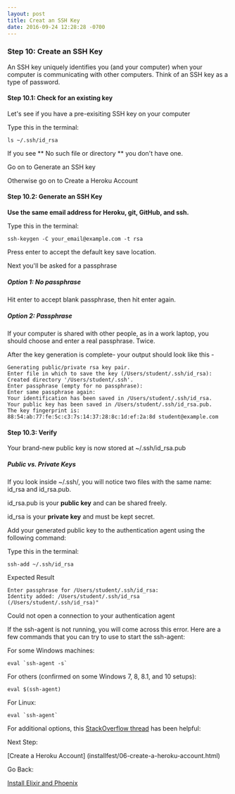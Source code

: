 ```yaml
---
layout: post
title: Creat an SSH Key
date: 2016-09-24 12:28:28 -0700
---
```



### Step 10: Create an SSH Key

An SSH key uniquely identifies you (and your computer) when your computer is communicating with other computers. Think of an SSH key as a type of password.


#### Step 10.1: Check for an existing key

Let's see if you have a pre-exisiting SSH key on your computer

Type this in the terminal:

```
ls ~/.ssh/id_rsa
```
If you see ** No such file or directory ** you don't have one.

Go on to Generate an SSH key

Otherwise go on to Create a Heroku Account

#### Step 10.2: Generate an SSH Key

**Use the same email address for Heroku, git, GitHub, and ssh.**

Type this in the terminal:


```
ssh-keygen -C your_email@example.com -t rsa
```

Press enter to accept the default key save location.

Next you'll be asked for a passphrase

##### Option 1: No passphrase
Hit enter to accept blank passphrase, then hit enter again.

##### Option 2: Passphrase
If your computer is shared with other people, as in a work laptop, you should choose and enter a real passphrase. Twice.

After the key generation is complete- your output should look like this -

```
Generating public/private rsa key pair.
Enter file in which to save the key (/Users/student/.ssh/id_rsa):
Created directory '/Users/student/.ssh'.
Enter passphrase (empty for no passphrase):
Enter same passphrase again:
Your identification has been saved in /Users/student/.ssh/id_rsa.
Your public key has been saved in /Users/student/.ssh/id_rsa.pub.
The key fingerprint is:
88:54:ab:77:fe:5c:c3:7s:14:37:28:8c:1d:ef:2a:8d student@example.com
```
#### Step 10.3: Verify

Your brand-new public key is now stored at ~/.ssh/id_rsa.pub

##### Public vs. Private Keys

If you look inside ~/.ssh/, you will notice two files with the same name: id_rsa and id_rsa.pub.

id_rsa.pub is your **public key** and can be shared freely.

id_rsa is your **private key** and must be kept secret.

Add your generated public key to the authentication agent using the following command:

Type this in the terminal:

```
ssh-add ~/.ssh/id_rsa
```

Expected Result

```
Enter passphrase for /Users/student/.ssh/id_rsa:
Identity added: /Users/student/.ssh/id_rsa (/Users/student/.ssh/id_rsa)"
```

Could not open a connection to your authentication agent

If the ssh-agent is not running, you will come across this error. Here are a few commands that you can try to use to start the ssh-agent:

For some Windows machines:

```
eval `ssh-agent -s`
```

For others (confirmed on some Windows 7, 8, 8.1, and 10 setups):

```
eval $(ssh-agent)
```

For Linux:

```
eval `ssh-agent`
```

For additional options, this [StackOverflow thread](http://stackoverflow.com/questions/17846529/could-not-open-a-connection-to-your-authentication-agent) has been helpful:


Next Step:

[Create a Heroku Account] (installfest/06-create-a-heroku-account.html)

Go Back:

[Install Elixir and Phoenix](installfest/05-install-elixir-and-phoenix.html)
